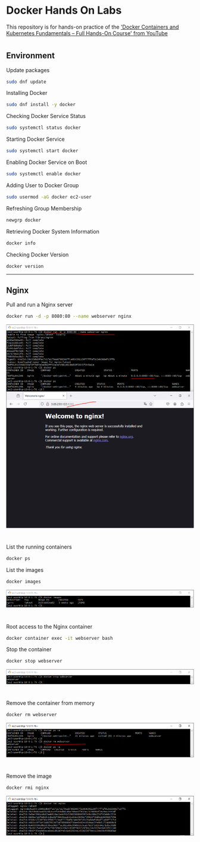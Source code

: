 # Docker Hands On Labs

This repository is for hands-on practice of the ['Docker Containers and Kubernetes Fundamentals – Full Hands-On Course' from YouTube](https://www.youtube.com/watch?v=kTp5xUtcalw)

#

## Environment

Update packages
```bash
sudo dnf update
```

Installing Docker
```bash
sudo dnf install -y docker
```

Checking Docker Service Status
```bash
sudo systemctl status docker
```

Starting Docker Service
```bash
sudo systemctl start docker
```

Enabling Docker Service on Boot
```bash
sudo systemctl enable docker
```

Adding User to Docker Group
```bash
sudo usermod -aG docker ec2-user
```

Refreshing Group Membership
```bash
newgrp docker
```

Retrieving Docker System Information
```bash
docker info
```

Checking Docker Version
```bash
docker version
```

---

## Nginx

Pull and run a Nginx server
```bash
docker run -d -p 8080:80 --name webserver nginx
```

<div align="center">
  <img src="SS/1.PNG"/>
</div>

#

List the running containers
```bash
docker ps
```
List the images
```bash
docker images
```

<div align="center">
  <img src="SS/3.PNG"/>
</div>

#

Root access to the Nginx container
```bash
docker container exec -it webserver bash
```
Stop the container
```bash
docker stop webserver
```

<div align="center">
  <img src="SS/4.PNG"/>
</div>

#

Remove the container from memory
```bash
docker rm webserver
```

<div align="center">
  <img src="SS/5.PNG"/>
</div>

#

Remove the image
```bash
docker rmi nginx
```

<div align="center">
  <img src="SS/6.PNG"/>
</div>
